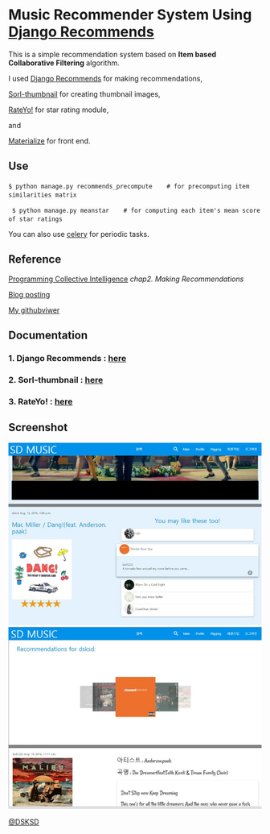 <h1>Music Recommender System Using <a href = "http://django-recommends.readthedocs.io/en/latest/">Django Recommends</a></h1>

This is a simple recommendation system based on <strong>Item based Collaborative Filtering</strong> algorithm.

I used <a href="http://django-recommends.readthedocs.io/en/latest/">Django Recommends</a> for making recommendations,

<a href="http://sorl-thumbnail.readthedocs.io/en/latest/">Sorl-thumbnail</a> for creating thumbnail images,

<a href="http://rateyo.fundoocode.ninja/">RateYo!</a> for star rating module,

and 

<a href="http://materializecss.com/">Materialize</a> for front end.

<h2>Use</h2>

`
 $ python manage.py recommends_precompute    # for precomputing item similarities matrix
`

` 
 $ python manage.py meanstar    # for computing each item's mean score of star ratings
`

You can also use <a href="http://docs.celeryproject.org/en/latest/userguide/periodic-tasks.html">celery</a> for periodic tasks.


<h2>Reference</h2>

<a href="http://shop.oreilly.com/product/9780596529321.do">Programming Collective Intelligence</a> <i>chap2. Making Recommendations</i>

<a href="http://yumere.tistory.com/72">Blog posting</a>

<a href="http://nbviewer.jupyter.org/github/dsksd/musicrecommender/blob/master/reference/Recommander%20System%28by%20dsksd%29.ipynb">My githubviwer</a>

<h2>Documentation</h2>

<h3>1. Django Recommends : <a href="http://nbviewer.jupyter.org/github/dsksd/musicrecommender/blob/master/reference/Django-Recommends.ipynb">here</a></h3>

<h3>2. Sorl-thumbnail : <a href="http://nbviewer.jupyter.org/github/dsksd/musicrecommender/blob/master/reference/sorl-thumbnail.ipynb">here</a></h3>

<h3>3. RateYo! : <a href="http://nbviewer.jupyter.org/github/dsksd/musicrecommender/blob/master/reference/RateYo.ipynb">here</a></h3>

<h2>Screenshot</h2>

<img src="https://github.com/DSKSD/musicrecommender/blob/master/reference/screenshot1.jpg"/>

<img src="https://github.com/DSKSD/musicrecommender/blob/master/reference/screenshot2.jpg"/>


<a href="https://github.com/DSKSD/">@DSKSD</a>